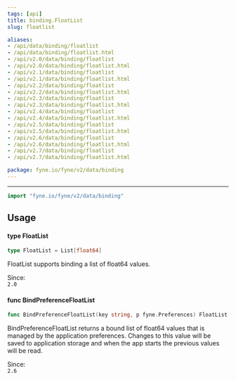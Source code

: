 ```yaml
---
tags: [api]
title: binding.FloatList
slug: floatlist

aliases:
- /api/data/binding/floatlist
- /api/data/binding/floatlist.html
- /api/v2.0/data/binding/floatlist
- /api/v2.0/data/binding/floatlist.html
- /api/v2.1/data/binding/floatlist
- /api/v2.1/data/binding/floatlist.html
- /api/v2.2/data/binding/floatlist
- /api/v2.2/data/binding/floatlist.html
- /api/v2.3/data/binding/floatlist
- /api/v2.3/data/binding/floatlist.html
- /api/v2.4/data/binding/floatlist
- /api/v2.4/data/binding/floatlist.html
- /api/v2.5/data/binding/floatlist
- /api/v2.5/data/binding/floatlist.html
- /api/v2.6/data/binding/floatlist
- /api/v2.6/data/binding/floatlist.html
- /api/v2.7/data/binding/floatlist
- /api/v2.7/data/binding/floatlist.html

package: fyne.io/fyne/v2/data/binding
---
```



---
```go
import "fyne.io/fyne/v2/data/binding"
```

## Usage

#### type FloatList

```go
type FloatList = List[float64]
```

FloatList supports binding a list of float64 values.


<div class="since">Since: <code>
2.0</code></div>

#### func  BindPreferenceFloatList

```go
func BindPreferenceFloatList(key string, p fyne.Preferences) FloatList
```
BindPreferenceFloatList returns a bound list of float64 values that is managed by the application preferences. Changes to this value will be saved to application storage and when the app starts the previous values will be read.


<div class="since">Since: <code>
2.6</code></div>
